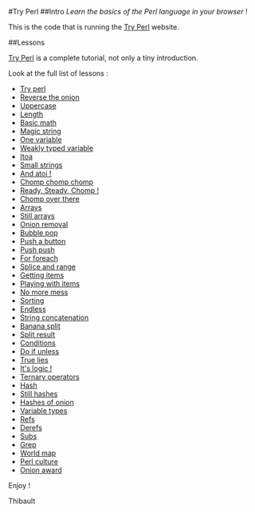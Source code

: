 #Try Perl
##Intro
*Learn the basics of the Perl language in your browser* !

This is the code that is running the [Try Perl](tryperl.pl) website.


##Lessons

[Try Perl](tryperl.pl) is a complete tutorial, not only a tiny introduction.

Look at the full list of lessons :
* [Try perl](tryperl.pl/index.html?lesson=0)
* [Reverse the onion](tryperl.pl/index.html?lesson=1)
* [Uppercase](tryperl.pl/index.html?lesson=2)
* [Length](tryperl.pl/index.html?lesson=3)
* [Basic math](tryperl.pl/index.html?lesson=4)
* [Magic string](tryperl.pl/index.html?lesson=5)
* [One variable](tryperl.pl/index.html?lesson=6)
* [Weakly typed variable](tryperl.pl/index.html?lesson=7)
* [Itoa](tryperl.pl/index.html?lesson=8)
* [Small strings](tryperl.pl/index.html?lesson=9)
* [And atoi !](tryperl.pl/index.html?lesson=10)
* [Chomp chomp chomp](tryperl.pl/index.html?lesson=11)
* [Ready, Steady, Chomp !](tryperl.pl/index.html?lesson=12)
* [Chomp over there](tryperl.pl/index.html?lesson=13)
* [Arrays](tryperl.pl/index.html?lesson=14)
* [Still arrays](tryperl.pl/index.html?lesson=15)
* [Onion removal](tryperl.pl/index.html?lesson=16)
* [Bubble pop](tryperl.pl/index.html?lesson=17)
* [Push a button](tryperl.pl/index.html?lesson=18)
* [Push push](tryperl.pl/index.html?lesson=19)
* [For foreach](tryperl.pl/index.html?lesson=20)
* [Splice and range](tryperl.pl/index.html?lesson=21)
* [Getting items](tryperl.pl/index.html?lesson=22)
* [Playing with items](tryperl.pl/index.html?lesson=23)
* [No more mess](tryperl.pl/index.html?lesson=24)
* [Sorting](tryperl.pl/index.html?lesson=25)
* [Endless](tryperl.pl/index.html?lesson=26)
* [String concatenation](tryperl.pl/index.html?lesson=27)
* [Banana split](tryperl.pl/index.html?lesson=28)
* [Split result](tryperl.pl/index.html?lesson=29)
* [Conditions](tryperl.pl/index.html?lesson=30)
* [Do if unless](tryperl.pl/index.html?lesson=31)
* [True lies](tryperl.pl/index.html?lesson=32)
* [It's logic !](tryperl.pl/index.html?lesson=33)
* [Ternary operators](tryperl.pl/index.html?lesson=34)
* [Hash](tryperl.pl/index.html?lesson=35)
* [Still hashes](tryperl.pl/index.html?lesson=36)
* [Hashes of onion](tryperl.pl/index.html?lesson=37)
* [Variable types](tryperl.pl/index.html?lesson=38)
* [Refs](tryperl.pl/index.html?lesson=39)
* [Derefs](tryperl.pl/index.html?lesson=40)
* [Subs](tryperl.pl/index.html?lesson=41)
* [Grep](tryperl.pl/index.html?lesson=42)
* [World map](tryperl.pl/index.html?lesson=43)
* [Perl culture](tryperl.pl/index.html?lesson=44)
* [Onion award](tryperl.pl/index.html?lesson=45)


Enjoy ! 

Thibault
